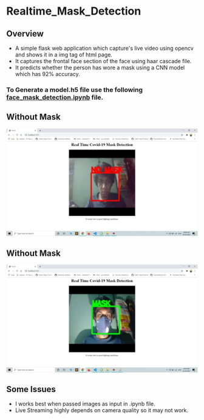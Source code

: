 # Realtime_Mask_Detection

## Overview
* A simple flask web application which capture's live video using opencv and shows it in a img tag of html page.
* It captures the frontal face section of the face using haar cascade file.  
* It predicts whether the person has wore a mask using a CNN model which has 92% accuracy.  

### To Generate a model.h5 file use the following [face_mask_detection.ipynb](https://github.com/JayMalde/Realtime_Mask_Detection/blob/main/Copy_of_face_mask_detection.ipynb "face_mask_detection.ipynb") file. 

## Without Mask
[![Without Mask](ss/1st.png)](https://github.com/JayMalde/Realtime_Mask_Detection "Without Mask")

## Without Mask
[![With Mask](ss/2nd.png)](https://github.com/JayMalde/Realtime_Mask_Detection "With Mask")

## Some Issues
* I works best when passed images as input in .ipynb file.
* Live Streaming highly depends on camera quality so it may not work. 
